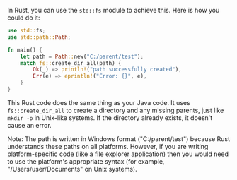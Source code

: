 In Rust, you can use the `std::fs` module to achieve this. Here is how you could do it:

```rust
use std::fs;
use std::path::Path;

fn main() {
    let path = Path::new("C:/parent/test");
    match fs::create_dir_all(path) {
        Ok(_) => println!("path successfully created"),
        Err(e) => eprintln!("Error: {}", e),
    }
}
```

This Rust code does the same thing as your Java code. It uses `fs::create_dir_all` to create a directory and any missing parents, just like `mkdir -p` in Unix-like systems. If the directory already exists, it doesn't cause an error.

Note: The path is written in Windows format ("C:/parent/test") because Rust understands these paths on all platforms. However, if you are writing platform-specific code (like a file explorer application) then you would need to use the platform's appropriate syntax (for example, "/Users/user/Documents" on Unix systems).
